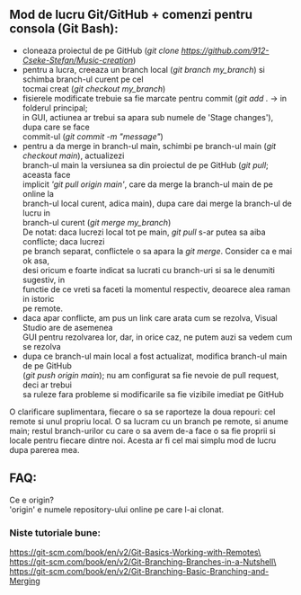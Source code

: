 ## Mod de lucru Git/GitHub + comenzi pentru consola (Git Bash):

- cloneaza proiectul de pe GitHub (*git clone https://github.com/912-Cseke-Stefan/Music-creation*)
- pentru a lucra, creeaza un branch local (*git branch my_branch*) si schimba branch-ul curent pe cel \
         tocmai creat (*git checkout my_branch*)
- fisierele modificate trebuie sa fie marcate pentru commit (*git add .* -> in folderul principal; \
         in GUI, actiunea ar trebui sa apara sub numele de 'Stage changes'), dupa care se face \
         commit-ul (*git commit -m "message"*)
- pentru a da merge in branch-ul main, schimbi pe branch-ul main (*git checkout main*), actualizezi \
         branch-ul main la versiunea sa din proiectul de pe GitHub (*git pull*; aceasta face \
         implicit *'git pull origin main'*, care da merge la branch-ul main de pe online la \
         branch-ul local curent, adica main), dupa care dai merge la branch-ul de lucru in \
         branch-ul curent (*git merge my_branch*) \
    De notat: daca lucrezi local tot pe main, *git pull* s-ar putea sa aiba conflicte; daca lucrezi \
            pe branch separat, conflictele o sa apara la *git merge*. Consider ca e mai ok asa, \
            desi oricum e foarte indicat sa lucrati cu branch-uri si sa le denumiti sugestiv, in \
            functie de ce vreti sa faceti la momentul respectiv, deoarece alea raman in istoric \
            pe remote.
- daca apar conflicte, am pus un link care arata cum se rezolva, Visual Studio are de asemenea \
         GUI pentru rezolvarea lor, dar, in orice caz, ne putem auzi sa vedem cum se rezolva
- dupa ce branch-ul main local a fost actualizat, modifica branch-ul main de pe GitHub \
         (*git push origin main*); nu am configurat sa fie nevoie de pull request, deci ar trebui \
         sa ruleze fara probleme si modificarile sa fie vizibile imediat pe GitHub

O clarificare suplimentara, fiecare o sa se raporteze la doua repouri: cel remote si unul propriu 
local. O sa lucram cu un branch pe remote, si anume main; restul branch-urilor cu care o sa avem 
de-a face o sa fie proprii si locale pentru fiecare dintre noi. Acesta ar fi cel mai simplu mod 
de lucru dupa parerea mea.

## FAQ:

Ce e origin? \
'origin' e numele repository-ului online pe care l-ai clonat.

### Niste tutoriale bune:
https://git-scm.com/book/en/v2/Git-Basics-Working-with-Remotes\
https://git-scm.com/book/en/v2/Git-Branching-Branches-in-a-Nutshell\
https://git-scm.com/book/en/v2/Git-Branching-Basic-Branching-and-Merging